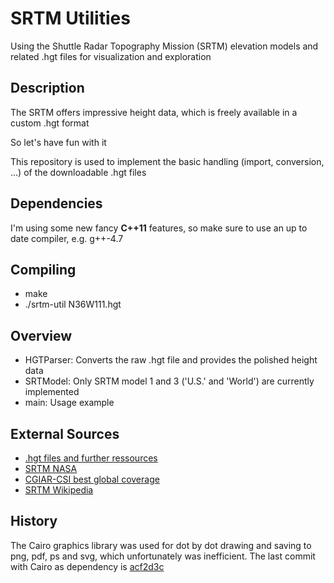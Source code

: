 SRTM Utilities
==============

Using the Shuttle Radar Topography Mission (SRTM) elevation models and related .hgt files for visualization and exploration


Description
-----------

The SRTM offers impressive height data, which is freely available in a custom .hgt format

So let's have fun with it

This repository is used to implement the basic handling (import, conversion, ...) of the downloadable .hgt files


Dependencies
------------

I'm using some new fancy __C++11__ features, so make sure to use an up to date compiler, e.g. g++-4.7


Compiling
---------

  * make
  * ./srtm-util N36W111.hgt


Overview
--------

  * HGTParser: Converts the raw .hgt file and provides the polished height data
  * SRTModel: Only SRTM model 1 and 3 ('U.S.' and 'World') are currently implemented
  * main: Usage example


External Sources
----------------

  * [.hgt files and further ressources](http://dds.cr.usgs.gov/srtm/)
  * [SRTM NASA](http://www2.jpl.nasa.gov/srtm/)
  * [CGIAR-CSI best global coverage](http://srtm.csi.cgiar.org/SELECTION/inputCoord.asp)
  * [SRTM Wikipedia](https://en.wikipedia.org/wiki/SRTM)


History
-------

The Cairo graphics library was used for dot by dot drawing and saving to png, pdf, ps and svg, which unfortunately was inefficient.
The last commit with Cairo as dependency is [acf2d3c](https://github.com/daniel-j-h/srtm-util/tree/acf2d3c06742dcf1baec615c9e0a1635a514633c)
